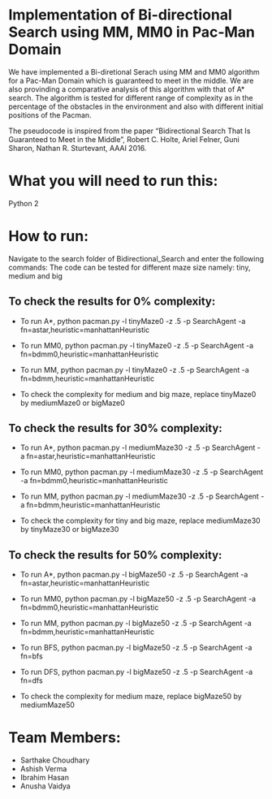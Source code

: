 # Implementation of Bi-directional Search using MM, MM0 in Pac-Man Domain

We have implemented a Bi-diretional Serach using MM and MM0 algorithm for a Pac-Man Domain which is guaranteed to meet in the middle. We are also provinding a comparative analysis of this algorithm with that of A* search. The algorithm is tested for different range of complexity as in the percentage of the obstacles in the environment and also with different initial positions of the Pacman.


The pseudocode is inspired from the paper “Bidirectional Search That Is Guaranteed to Meet in the Middle”, Robert C. Holte, Ariel Felner, Guni Sharon, Nathan R. Sturtevant, AAAI 2016.


# What you will need to run this:

Python 2 

# How to run:
Navigate to the search folder of Bidirectional_Search and enter the following commands:
The code can be tested for different maze size namely: tiny, medium and big

## To check the results for 0% complexity:

* To run A*, python pacman.py -l tinyMaze0 -z .5 -p SearchAgent -a fn=astar,heuristic=manhattanHeuristic 
* To run MM0, python pacman.py -l tinyMaze0 -z .5 -p SearchAgent -a fn=bdmm0,heuristic=manhattanHeuristic
* To run MM, python pacman.py -l tinyMaze0 -z .5 -p SearchAgent -a fn=bdmm,heuristic=manhattanHeuristic

* To check the complexity for medium and big maze, replace tinyMaze0 by mediumMaze0 or bigMaze0

## To check the results for 30% complexity:

* To run A*, python pacman.py -l mediumMaze30 -z .5 -p SearchAgent -a fn=astar,heuristic=manhattanHeuristic
* To run MM0, python pacman.py -l mediumMaze30 -z .5 -p SearchAgent -a fn=bdmm0,heuristic=manhattanHeuristic
* To run MM, python pacman.py -l mediumMaze30 -z .5 -p SearchAgent -a fn=bdmm,heuristic=manhattanHeuristic

* To check the complexity for tiny and big maze, replace mediumMaze30 by tinyMaze30 or bigMaze30

## To check the results for 50% complexity:

* To run A*, python pacman.py -l bigMaze50 -z .5 -p SearchAgent -a fn=astar,heuristic=manhattanHeuristic
* To run MM0, python pacman.py -l bigMaze50 -z .5 -p SearchAgent -a fn=bdmm0,heuristic=manhattanHeuristic
* To run MM, python pacman.py -l bigMaze50 -z .5 -p SearchAgent -a fn=bdmm,heuristic=manhattanHeuristic
* To run BFS, python pacman.py -l bigMaze50 -z .5 -p SearchAgent -a fn=bfs
* To run DFS, python pacman.py -l bigMaze50 -z .5 -p SearchAgent -a fn=dfs

* To check the complexity for medium maze, replace bigMaze50 by mediumMaze50 

# Team Members:
* Sarthake Choudhary
* Ashish Verma
* Ibrahim Hasan
* Anusha Vaidya

   

